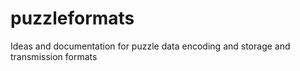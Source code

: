 # puzzleformats
Ideas and documentation for puzzle data encoding and storage and transmission formats
